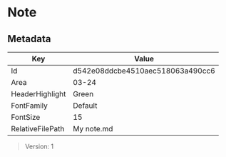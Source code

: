 # Note

## Metadata

| Key              | Value                            |
| ---------------- | -------------------------------- |
| Id               | d542e08ddcbe4510aec518063a490cc6 |
| Area             | 03-24                            |
| HeaderHighlight  | Green                            |
| FontFamily       | Default                          |
| FontSize         | 15                               |
| RelativeFilePath | My note.md                       |

> Version: 1